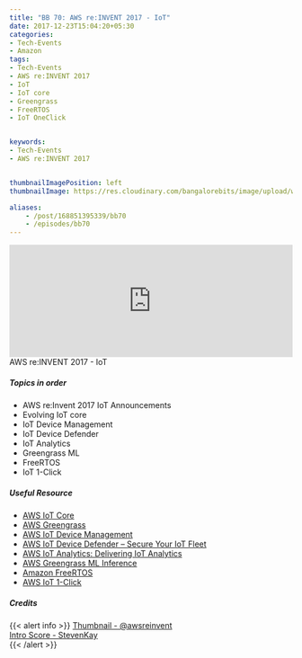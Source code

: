 ```yaml
---
title: "BB 70: AWS re:INVENT 2017 - IoT"
date: 2017-12-23T15:04:20+05:30
categories:
- Tech-Events
- Amazon
tags:
- Tech-Events
- AWS re:INVENT 2017
- IoT
- IoT core
- Greengrass
- FreeRTOS
- IoT OneClick


keywords:
- Tech-Events
- AWS re:INVENT 2017


thumbnailImagePosition: left
thumbnailImage: https://res.cloudinary.com/bangalorebits/image/upload/w_400,h_400,c_fill,r_max/v1517410322/bb-episode-assets/bb69-thumbnail.jpg

aliases:
    - /post/168851395339/bb70
    - /episodes/bb70
---
```

<iframe frameborder='0' height='200px' scrolling='no' seamless src='https://embed.simplecast.com/589ae017?color=f5f5f5' width='100%'></iframe>
<BR>
AWS re:INVENT 2017 - IoT
 <!--more-->

##### Topics in order

 *   AWS re:Invent 2017 IoT Announcements
 *   Evolving IoT core
 *   IoT Device Management
 *   IoT Device Defender
 *   IoT Analytics
 *   Greengrass ML
 *   FreeRTOS
 *   IoT 1-Click


##### Useful Resource
*   [AWS IoT Core](https://aws.amazon.com/iot-core/)
*   [AWS Greengrass](https://aws.amazon.com/greengrass/)
*   [AWS IoT Device Management](https://aws.amazon.com/blogs/aws/aws-iot-device-management/)
*   [AWS IoT Device Defender – Secure Your IoT Fleet](https://aws.amazon.com/blogs/aws/in-the-works-aws-sepio-secure-your-iot-fleet/)
*   [AWS IoT Analytics: Delivering IoT Analytics](https://aws.amazon.com/blogs/aws/launch-presenting-aws-iot-analytics/)
*   [AWS Greengrass ML Inference](https://aws.amazon.com/about-aws/whats-new/2017/11/aws-greengrass-adds-feature-for-machine-learning-inference/)
*   [Amazon FreeRTOS](https://aws.amazon.com/blogs/aws/announcing-amazon-freertos/)
*   [AWS IoT 1-Click](https://aws.amazon.com/iot-1-click/)
##### Credits

{{< alert info  >}}
  [Thumbnail - @awsreinvent](https://twitter.com/awsreinvent?lang=en) <BR>
  [Intro Score - StevenKay](https://plus.google.com/+StevenKay_Detachment)<BR>
{{< /alert >}}
